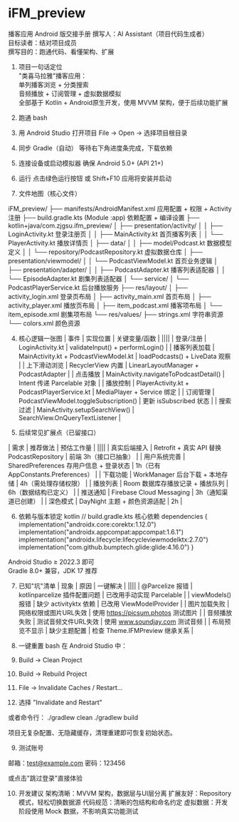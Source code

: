 # iFM_preview
 播客应用 Android 版交接手册
撰写人：AI Assistant（项目代码生成者）  
目标读者：结对项目成员  
撰写目的：跑通代码、看懂架构、扩展



 1. 项目一句话定位  
"类喜马拉雅"播客应用：  
 单列播客浏览 + 分类搜索  
 音频播放 + 订阅管理 + 虚拟数据模拟  
 全部基于 Kotlin + Android原生开发，使用 MVVM 架构，便于后续功能扩展  



 2. 跑通
bash
 1. 用 Android Studio 打开项目
File → Open → 选择项目根目录

 2. 同步 Gradle（自动）
等待右下角进度条完成，下载依赖

 3. 连接设备或启动模拟器
确保 Android 5.0+ (API 21+)

 4. 运行
点击绿色运行按钮 或 Shift+F10
 应用将安装并启动




 3. 文件地图（核心文件）

iFM_preview/
├── manifests/AndroidManifest.xml           应用配置 + 权限 + Activity注册
├── build.gradle.kts (Module :app)          依赖配置 + 编译设置
├── kotlin+java/com.zjgsu.ifm_preview/
│   ├── presentation/activity/
│   │   ├── LoginActivity.kt                登录注册页
│   │   ├── MainActivity.kt                 首页播客列表
│   │   └── PlayerActivity.kt               播放详情页
│   ├── data/
│   │   ├── model/Podcast.kt                数据模型定义
│   │   └── repository/PodcastRepository.kt  虚拟数据仓库
│   ├── presentation/viewmodel/
│   │   └── PodcastViewModel.kt             首页业务逻辑
│   ├── presentation/adapter/
│   │   ├── PodcastAdapter.kt               播客列表适配器
│   │   └── EpisodeAdapter.kt               剧集列表适配器
│   └── service/
│       └── PodcastPlayerService.kt         后台播放服务
├── res/layout/
│   ├── activity_login.xml                  登录页布局
│   ├── activity_main.xml                   首页布局
│   ├── activity_player.xml                 播放页布局
│   ├── item_podcast.xml                    播客项布局
│   └── item_episode.xml                    剧集项布局
└── res/values/
    ├── strings.xml                         字符串资源
    └── colors.xml                          颜色资源




 4. 核心逻辑一张图
| 事件 | 实现位置 | 关键变量/函数 |
||||
| 登录/注册 | LoginActivity.kt | validateInput() + performLogin() |
| 播客列表加载 | MainActivity.kt + PodcastViewModel.kt | loadPodcasts() + LiveData 观察 |
| 上下滑动浏览 | RecyclerView 内置 | LinearLayoutManager + PodcastAdapter |
| 点击播放 | MainActivity.navigateToPodcastDetail() | Intent 传递 Parcelable 对象 |
| 播放控制 | PlayerActivity.kt + PodcastPlayerService.kt | MediaPlayer + Service 绑定 |
| 订阅管理 | PodcastViewModel.toggleSubscription() | 更新 isSubscribed 状态 |
| 搜索过滤 | MainActivity.setupSearchView() | SearchView.OnQueryTextListener |



 5. 后续常见扩展点（已留接口）

| 需求 | 推荐做法 | 预估工作量 |
||||
| 真实后端接入 | Retrofit + 真实 API 替换 PodcastRepository | 前端 3h（接口已抽象） |
| 用户系统完善 | SharedPreferences 存用户信息 + 登录状态 | 1h（已有 AppConstants.Preferences） |
| 下载功能 | WorkManager 后台下载 + 本地存储 | 4h（需处理存储权限） |
| 播放列表 | Room 数据库存播放记录 + 播放队列 | 6h（数据结构已定义） |
| 推送通知 | Firebase Cloud Messaging | 3h（通知渠道已创建） |
| 深色模式 | DayNight 主题 + 颜色资源适配 | 2h |



 6. 依赖与版本锁定
kotlin
// build.gradle.kts 核心依赖
dependencies {
    implementation("androidx.core:corektx:1.12.0")
    implementation("androidx.appcompat:appcompat:1.6.1")
    implementation("androidx.lifecycle:lifecycleviewmodelktx:2.7.0")
    implementation("com.github.bumptech.glide:glide:4.16.0")
}

Android Studio ≥ 2022.3 即可  
Gradle 8.0+ 兼容，JDK 17 推荐



 7. 已知"坑"清单
| 现象 | 原因 | 一键解决 |
||||
| @Parcelize 报错 | kotlinparcelize 插件配置问题 | 已改用手动实现 Parcelable |
| viewModels() 报错 | 缺少 activityktx 依赖 | 已改用 ViewModelProvider |
| 图片加载失败 | 网络权限或图片URL失效 | 使用 https://picsum.photos 测试图片 |
| 音频播放失败 | 测试音频文件URL失效 | 使用 www.soundjay.com 测试音频 |
| 布局预览不显示 | 缺少主题配置 | 检查 Theme.IFMPreview 继承关系 |



 8. 一键重置
bash
 在 Android Studio 中：
1. Build → Clean Project
2. Build → Rebuild Project  
3. File → Invalidate Caches / Restart...
4. 选择 "Invalidate and Restart"

 或者命令行：
./gradlew clean
./gradlew build


项目无复杂配置、无隐藏缓存，清理重建即可恢复初始状态。



 9. 测试账号

邮箱：test@example.com
密码：123456

或点击"跳过登录"直接体验



 10. 开发建议
 架构清晰：MVVM 架构，数据层与UI层分离
 扩展友好：Repository 模式，轻松切换数据源
 代码规范：清晰的包结构和命名约定
 虚拟数据：开发阶段使用 Mock 数据，不影响真实功能测试
